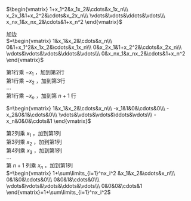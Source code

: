 $\begin{vmatrix}  
1+x_1^2&x_1x_2&\cdots&x_1x_n\\\  
x_2x_1&1+x_2^2&\cdots&x_2x_n\\\  
\vdots&\vdots&\ddots&\vdots\\\  
x_nx_1&x_nx_2&\cdots&1+x_n^2  
\end{vmatrix}$  
  
加边  
 $=\begin{vmatrix}  
1&x_1&x_2&\cdots&x_n\\\  
0&1+x_1^2&x_1x_2&\cdots&x_1x_n\\\  
0&x_2x_1&1+x_2^2&\cdots&x_2x_n\\\  
\vdots&\vdots&\vdots&\ddots&\vdots\\\  
0&x_nx_1&x_nx_2&\cdots&1+x_n^2  
\end{vmatrix}$  
  
第1行乘 $-x_1$ ，加到第2行  
第1行乘 $-x_2$ ，加到第3行  
 $\cdots$  
第1行乘 $-x_n$ ，加到第 $n+1$ 行  
  
 $=\begin{vmatrix}  
1&x_1&x_2&\cdots&x_n\\\  
-x_1&1&0&\cdots&0\\\  
-x_2&0&1&\cdots&0\\\  
\vdots&\vdots&\vdots&\ddots&\vdots\\\  
-x_n&0&0&\cdots&1  
\end{vmatrix}$  
  
第2列乘 $x_1$ ，加到第1列  
第3列乘 $x_2$ ，加到第1列  
第4列乘 $x_3$ ，加到第1列  
 $\cdots$  
第 $n+1$ 列乘 $x_n$ ，加到第1列  
 $=\begin{vmatrix}  
1+\sum\limits_{i=1}^nx_i^2  
&x_1&x_2&\cdots&x_n\\\  
0&1&0&\cdots&0\\\  
0&0&1&\cdots&0\\\  
\vdots&\vdots&\vdots&\ddots&\vdots\\\  
0&0&0&\cdots&1  
\end{vmatrix}=1+\sum\limits_{i=1}^nx_i^2$  

